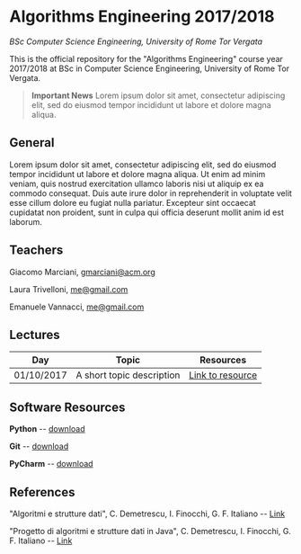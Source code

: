 # Algorithms Engineering 2017/2018

*BSc Computer Science Engineering, University of Rome Tor Vergata*

This is the official repository for the "Algorithms Engineering" course year
2017/2018 at BSc in Computer Science Engineering, University of Rome Tor Vergata.

  > **Important News** Lorem ipsum dolor sit amet, consectetur adipiscing elit,
  sed do eiusmod tempor incididunt ut labore et dolore magna aliqua.


## General
Lorem ipsum dolor sit amet, consectetur adipiscing elit, sed do eiusmod tempor
incididunt ut labore et dolore magna aliqua. Ut enim ad minim veniam, quis
nostrud exercitation ullamco laboris nisi ut aliquip ex ea commodo consequat.
Duis aute irure dolor in reprehenderit in voluptate velit esse cillum dolore eu
fugiat nulla pariatur. Excepteur sint occaecat cupidatat non proident, sunt in
culpa qui officia deserunt mollit anim id est laborum.


## Teachers
Giacomo Marciani, [gmarciani@acm.org](mailto:gmarciani@acm.org)

Laura Trivelloni, [me@gmail.com](mailto:me@gmail.com)

Emanuele Vannacci, [me@gmail.com](mailto:me@gmail.com)


## Lectures
| Day        | Topic                     | Resources             |
|------------|---------------------------|-----------------------|
| 01/10/2017 | A short topic description | [Link to resource](#) |


## Software Resources
**Python** -- [download](https://www.python.org/)

**Git** -- [download](https://git-scm.com/)

**PyCharm** -- [download](https://www.jetbrains.com/pycharm/)


## References
"Algoritmi e strutture dati", C. Demetrescu, I. Finocchi, G. F. Italiano -- [Link](#)

"Progetto di algoritmi e strutture dati in Java", C. Demetrescu, I. Finocchi, G. F. Italiano -- [Link](#)
